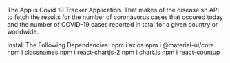 The App is Covid 19 Tracker Application.
That makes of the disease.sh API to fetch the results for the number of coronavorus cases that occured today and the number of COVID-19 cases reported in total for a given country 
or worldwide.

Install The Following Dependencies:
npm i axios
npm i @material-ui/core
npm i classnames
npm i react-chartjs-2
npm i chart.js
npm i react-countup